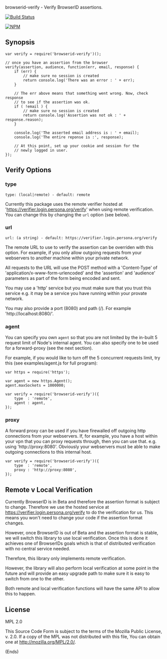 browserid-verify - Verify BrowserID assertions.

[![Build Status](https://travis-ci.org/chilts/browserid-verify-node.png)](https://travis-ci.org/chilts/browserid-verify-node)

[![NPM](https://nodei.co/npm/browserid-verify.png)](https://nodei.co/npm/browserid-verify/)

## Synopsis ##

```
var verify = require('browserid-verify')();

// once you have an assertion from the browser
verify(assertion, audience, function(err, email, response) {
    if (err) {
        // make sure no session is created
        return console.log('There was an error : ' + err);
    }

    // The err above means that something went wrong. Now, check response
    // to see if the assertion was ok.
    if ( !email ) {
        // make sure no session is created
        return console.log('Assertion was not ok : ' + response.reason);
    }

    console.log('The asserted email address is : ' + email);
    console.log('The entire reponse is :', response);

    // At this point, set up your cookie and session for the
    // newly logged in user.
});
```

## Verify Options ##

### type ###

```
type: (local|remote) - default: remote
```

Currently this package uses the remote verifier hosted at 'https://verifier.login.persona.org/verify' when using remote
verification. You can change this by changing the ```url``` option (see below).

### url ###

```
url: (a string) - default: https://verifier.login.persona.org/verify
```

The remote URL to use to verify the assertion can be overriden with this option. For example, if you only allow
outgoing requests from your webservers to another machine within your private network.

All requests to the URL will use the POST method with a 'Content-Type' of 'application/x-www-form-urlencoded' and the
'assertion' and 'audience' parameters as part of the form being encoded and sent.

You may use a 'http' service but you must make sure that you trust this service e.g. it may be a service you have
running within your provate network.

You may also provide a port (8080) and path (/). For example 'http://localhost:8080/'.

### agent ###

You can specify you own ```agent``` so that you are not limited by the in-built 5 request limit of Node's internal
agent. You can also specify one to be used for a forward-proxy (see the next section).

For example, if you would like to turn off the 5 concurrent requests limit, try this (see examples/agent.js for full
program):

```
var https = require('https');

var agent = new https.Agent();
agent.maxSockets = 1000000;

var verify = require('browserid-verify')({
    type  : 'remote',
    agent : agent,
});
```

### proxy ###

A forward proxy can be used if you have firewalled off outgoing http connections from your webservers. If, for example,
you have a host within your vpn that you can proxy requests through, then you can use that. e.g. using
'http://proxy:8080'. Obviously your webservers must be able to make outgoing connections to this internal host.

```
var verify = require('browserid-verify')({
    type  : 'remote',
    proxy : 'http://proxy:8080',
});
```

## Remote v Local Verification ##

Currently BrowserID is in Beta and therefore the assertion format is subject to change. Therefore we use the hosted
service at https://verifier.login.persona.org/verify to do the verification for us. This means you won't need to change
your code if the assertion format changes.

However, once BrowserID is out of Beta and the assertion format is stable, we will switch this library to use local
verification. Once this is done it achieves one of BrowserIDs goals which is that of distributed verification with no
central service needed.

Therefore, this library only implements remote verification.

However, the library will also perform local verification at some point in the future and will provide an easy upgrade
path to make sure it is easy to switch from one to the other.

Both remote and local verification functions will have the same API to allow this to happen.

## License ##

MPL 2.0

This Source Code Form is subject to the terms of the Mozilla Public
License, v. 2.0. If a copy of the MPL was not distributed with this
file, You can obtain one at http://mozilla.org/MPL/2.0/.

(Ends)
